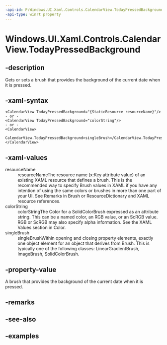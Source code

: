 ```yaml
---
-api-id: P:Windows.UI.Xaml.Controls.CalendarView.TodayPressedBackground
-api-type: winrt property
---
```


# Windows.UI.Xaml.Controls.CalendarView.TodayPressedBackground

<!--
public Windows.UI.Xaml.Media.Brush TodayPressedBackground { get; set; }
-->


## -description

Gets or sets a brush that provides the background of the current date when it is pressed.

## -xaml-syntax

```xaml
<CalendarView TodayPressedBackground="{StaticResource resourceName}"/>
- or -
<CalendarView TodayPressedBackground="colorString"/>
- or -
<CalendarView>
  CalendarView.TodayPressedBackground>singleBrush</CalendarView.TodayPressedBackground>
</CalendarView>

```

## -xaml-values

<dl><dt>resourceName</dt><dd>resourceNameThe resource name (x:Key attribute value) of an existing XAML resource that defines a brush. This is the recommended way to specify Brush values in XAML if you have any intention of using the same colors or brushes in more than one part of your UI. See Remarks in Brush or ResourceDictionary and XAML resource references.</dd>
<dt>colorString</dt><dd>colorStringThe Color for a SolidColorBrush expressed as an attribute string. This can be a named color, an RGB value, or an ScRGB value. RGB or ScRGB may also specify alpha information. See the XAML Values section in Color.</dd>
<dt>singleBrush</dt><dd>singleBrushWithin opening and closing property elements, exactly one object element for an object that derives from Brush. This is typically one of the following classes: LinearGradientBrush, ImageBrush, SolidColorBrush.</dd>
</dl>

## -property-value

A brush that provides the background of the current date when it is pressed.

## -remarks

## -see-also

## -examples


